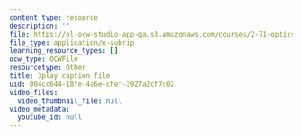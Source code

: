 ```yaml
---
content_type: resource
description: ''
file: https://ol-ocw-studio-app-qa.s3.amazonaws.com/courses/2-71-optics-spring-2009/004cc64418fe4a6ecfef3927a2cf7c02_8u0Mfs1m_r8.srt
file_type: application/x-subrip
learning_resource_types: []
ocw_type: OCWFile
resourcetype: Other
title: 3play caption file
uid: 004cc644-18fe-4a6e-cfef-3927a2cf7c02
video_files:
  video_thumbnail_file: null
video_metadata:
  youtube_id: null
---
```

